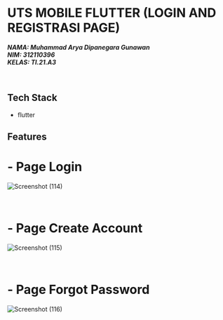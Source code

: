 # UTS MOBILE FLUTTER (LOGIN AND REGISTRASI PAGE)

**_NAMA: Muhammad Arya Dipanegara Gunawan_** <br/>
**_NIM: 312110396_** <br/>
**_KELAS: TI.21.A3_** <br/>

</br>

## Tech Stack

- flutter


## Features
# - Page Login
![Screenshot (114)](https://github.com/AryaGunawann/uts-mobile-flutter/assets/113499162/8217856f-5a3c-4a93-9194-07703adfcd7c)

</br>

# - Page Create Account
![Screenshot (115)](https://github.com/AryaGunawann/uts-mobile-flutter/assets/113499162/9b384f88-dbe3-45a3-8442-31becb733039)

</br>

# - Page Forgot Password
![Screenshot (116)](https://github.com/AryaGunawann/uts-mobile-flutter/assets/113499162/70ea7f39-6297-4d2a-b5f5-45449197efff)
